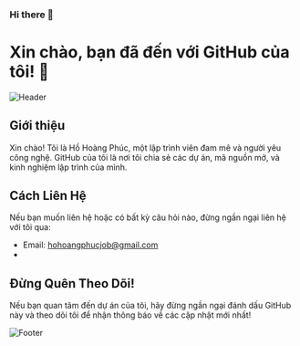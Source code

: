 ### Hi there 👋

# Xin chào, bạn đã đến với GitHub của tôi! 👋

![Header](https://source.unsplash.com/random/1200x400 "Header")

## Giới thiệu

Xin chào! Tôi là Hồ Hoàng Phúc, một lập trình viên đam mê và người yêu công nghệ. GitHub của tôi là nơi tôi chia sẻ các dự án, mã nguồn mở, và kinh nghiệm lập trình của mình.
## Cách Liên Hệ

Nếu bạn muốn liên hệ hoặc có bất kỳ câu hỏi nào, đừng ngần ngại liên hệ với tôi qua:

- Email: hohoangphucjob@gmail.com
- 
## Đừng Quên Theo Dõi!
Nếu bạn quan tâm đến dự án của tôi, hãy đừng ngần ngại đánh dấu GitHub này và theo dõi tôi để nhận thông báo về các cập nhật mới nhất!

![Footer](https://source.unsplash.com/random/1200x200 "Footer")

<!--
**Minurte1/Minurte1** is a ✨ _special_ ✨ repository because its `README.md` (this file) appears on your GitHub profile.

Here are some ideas to get you started:

- 🔭 I’m currently working on ...
- 🌱 I’m currently learning ...
- 👯 I’m looking to collaborate on ...
- 🤔 I’m looking for help with ...
- 💬 Ask me about ...
- 📫 How to reach me: ...
- 😄 Pronouns: ...
- ⚡ Fun fact: ...
-->
